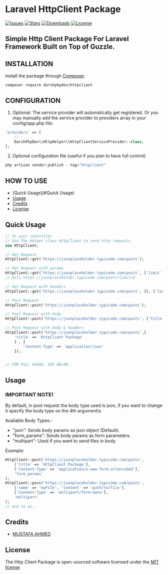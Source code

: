 # Laravel HttpClient Package

[![Issues](https://img.shields.io/github/issues/DarshPhpDev/HttpClient.svg?style=flat-square)](https://github.com/DarshPhpDev/HttpClient/issues)
[![Stars](https://img.shields.io/github/stars/DarshPhpDev/HttpClient.svg?style=flat-square)](https://github.com/DarshPhpDev/HttpClient/stargazers)
[![Downloads](https://img.shields.io/packagist/dt/DarshPhpDev/HttpClient.svg?style=flat-square)](https://github.com/DarshPhpDev/HttpClient)
[![License](https://poser.pugx.org/DarshPhpDev/HttpClient/license.svg)](https://github.com/DarshPhpDev/HttpClient)

## Simple Http Client Package For Laravel Framework Built on Top of Guzzle.


## INSTALLATION

Install the package through [Composer](http://getcomposer.org/).

`composer require darshphpdev/httpclient`

## CONFIGURATION
1. Optional: The service provider will automatically get registered. 
Or you may manually add the service provider to providers array in your config/app.php file:
```php
'providers' => [
    // ...
    DarshPhpDev\\HttpHelper\\HttpClientServiceProvider::class,
];
```

2. Optional configuration file (useful if you plan to have full control)

```php
php artisan vendor:publish --tag="httpclient"
```

## HOW TO USE

-   [Quick Usage](#Quick Usage)
-   [Usage](#usage)
-   [Credits](#credits)
-   [License](#license)

## Quick Usage

```php
// In your controller
// Use The Helper class HttpClient to send http requests
use HttpClient;

// Get Request
HttpClient::get('https://jsonplaceholder.typicode.com/posts');

// Get Request with params
HttpClient::get('https://jsonplaceholder.typicode.com/posts', ['limit' => 3]);
// Hits https://jsonplaceholder.typicode.com/posts?limit=3

// Get Request with headers
HttpClient::get('https://jsonplaceholder.typicode.com/posts', [], ['Content-Type' => 'application/json']);

// Post Request
HttpClient::post('https://jsonplaceholder.typicode.com/posts');

// Post Request with body
HttpClient::post('https://jsonplaceholder.typicode.com/posts', ['title' => 'HttpClient Package']);

// Post Request with body & headers
HttpClient::post('https://jsonplaceholder.typicode.com/posts',[
	'title' => 'HttpClient Package'
	] , [
		'Content-Type' => 'application/json'
	]);


// FOR FULL USAGE, SEE BELOW..
```

## Usage

### IMPORTANT NOTE!

By default, in post request the body type used is json, 
if you want to change it specify the body type on the 4th argument\s

Available Body Types:-
* "json": Sends body params as json object (Default).
* "form_params": Sends body params as form parameters.
* "multipart": Used if you want to send files in body.

Example:

```php
HttpClient::post('https://jsonplaceholder.typicode.com/posts', 
	['title' => 'HttpClient Package'],
	['Content-Type' => 'application/x-www-form-urlencoded'],
	'form_params'
);
HttpClient::post('https://jsonplaceholder.typicode.com/posts', 
	['name' => 'myFile', 'content' => 'path/to/file'], 
	['Content-Type' => 'multipart/form-data'], 
	'multipart'
);
// and so on..
```

## Credits

- [MUSTAFA AHMED](https://github.com/DarshPhpDev)

## License

The Http Client Package is open-sourced software licensed under the [MIT license](http://opensource.org/licenses/MIT)

